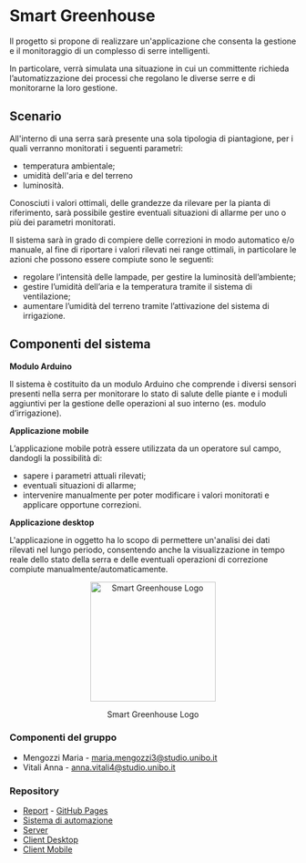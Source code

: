 # Smart Greenhouse

Il progetto si propone di realizzare un'applicazione che consenta la gestione e il monitoraggio di un complesso di serre intelligenti.

In particolare, verrà simulata una situazione in cui un committente richieda l’automatizzazione dei processi che regolano le diverse serre e di monitorarne la loro gestione.

## Scenario
All'interno di una serra sarà presente una sola tipologia di piantagione, per i quali verranno monitorati i seguenti parametri:

- temperatura ambientale;
- umidità dell'aria e del terreno
- luminosità.

Conosciuti i valori ottimali, delle grandezze da rilevare per la pianta di riferimento, sarà possibile gestire eventuali situazioni di allarme per uno o più dei parametri monitorati.

Il sistema sarà in grado di compiere delle correzioni in modo automatico e/o manuale, al fine di riportare i valori rilevati nei range ottimali, in particolare le azioni che possono essere compiute sono le seguenti:

- regolare l’intensità delle lampade, per gestire la luminosità dell’ambiente;
- gestire l’umidità dell’aria e la temperatura tramite il sistema di ventilazione;
- aumentare l’umidità del terreno tramite l’attivazione del sistema di irrigazione.

## Componenti del sistema
**Modulo Arduino**

Il sistema è costituito da un modulo Arduino che comprende i diversi sensori presenti nella serra per monitorare lo stato di salute delle piante e i moduli aggiuntivi per la gestione delle operazioni al suo interno (es. modulo d’irrigazione).

**Applicazione mobile**

L’applicazione mobile potrà essere utilizzata da un operatore sul campo, dandogli la possibilità di:

- sapere i parametri attuali rilevati;
- eventuali situazioni di allarme;
- intervenire manualmente per poter modificare i valori monitorati e applicare opportune correzioni.

**Applicazione desktop**

L'applicazione in oggetto ha lo scopo di permettere un'analisi dei dati rilevati nel lungo periodo, consentendo anche la visualizzazione in tempo reale dello stato della serra e delle eventuali operazioni di correzione compiute manualmente/automaticamente.

<div align="center">
<img src="https://github.com/SmartGreenhouse-PC/Report/blob/doc/img/smartgh.png" alt="Smart Greenhouse Logo"  width="220px" height="210px">
<p align="center">Smart Greenhouse Logo</p>
</div>

### Componenti del gruppo
- Mengozzi Maria  - <maria.mengozzi3@studio.unibo.it>
- Vitali Anna  - <anna.vitali4@studio.unibo.it>

### Repository
- [Report](https://github.com/SmartGreenhouse-PC/Report) - [GitHub Pages](https://SmartGreenhouse-PC.github.io/Report/)
- [Sistema di automazione](https://github.com/SmartGreenhouse-PC/ArduinoSensor)
- [Server](https://github.com/SmartGreenhouse-PC/Server)
- [Client Desktop](https://github.com/SmartGreenhouse-PC/ClientDesktop.git)
- [Client Mobile](https://github.com/SmartGreenhouse-PC/ClientMobile)
